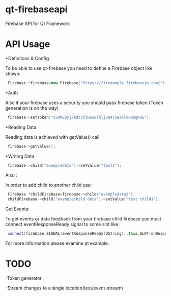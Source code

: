 # qt-firebaseapi
Firebase API for Qt Framework

# API Usage
*Definitons & Config

To be able to use qt-firebase you need to define a Firebase object like shown:
```c++
 Firebase *firebase=new Firebase("https://firexample.firebaseio.com/");
```
*Auth

Also if your firebase uses a security you should pass firebase token.(Token generation is on the way)
```c++
 firebase->setToken("cxOMEbyj7kdt7tlHsw8lhlj2W4T5ea5lVxBzgRUE");
```

*Reading Data

Reading data is achieved with getValue() call.
```c++
 firebase->getValue();
```
*Writing Data
```c++
 firebase->child("exampledata")->setValue("test1");
```

Also :

In order to add child to another child use:
```c++
 Firebase *childFirebase=firebase->child("exampledata3");
 childFirebase->child("examplechild data")->setValue("test child1");
```

Get Events:

To get events or data feedback from your firebase child firebase you must connect eventResponseReady signal to some slot like :
```c++
 connect(firebase,SIGNAL(eventResponseReady(QString)),this,SLOT(onResponseReady(QString)));
```
For more information please examine qt example.

# TODO

-Token generator

-Stream changes to a single location(text/event-stream)



